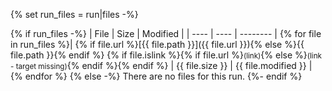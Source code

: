 {% set run_files = run|files -%}

{% if run_files -%}
| File | Size | Modified |
| ---- | ---- | -------- |
{% for file in run_files %}| {% if file.url %}[{{ file.path }}]({{ file.url }}){% else %}{{ file.path }}{% endif %} {% if file.islink %}{% if file.url %}<small>(link)</small>{% else %}<small>(link - target missing)</small>{% endif %}{% endif %} | {{ file.size }} | {{ file.modified }} |
{% endfor %}
{% else -%}
There are no files for this run.
{%- endif %}
